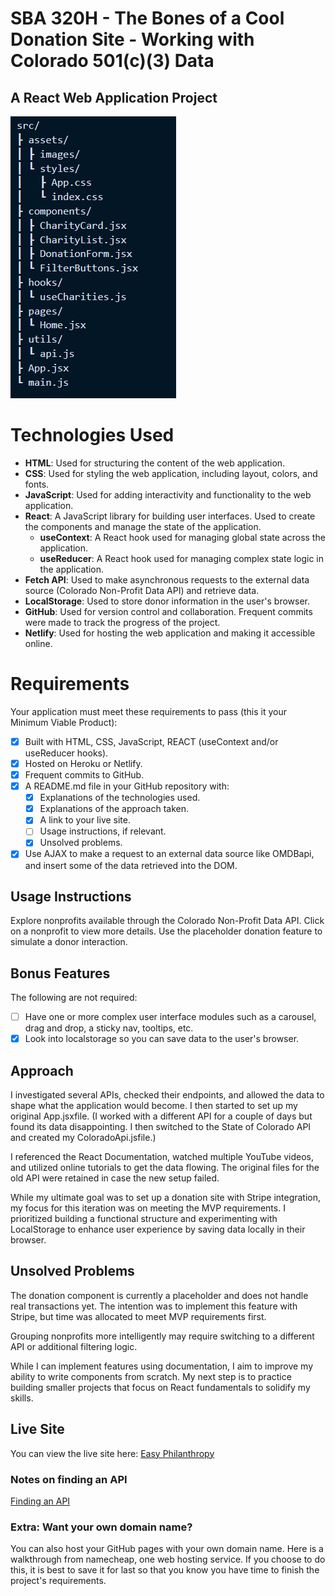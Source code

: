 # SBA 320H - The Bones of a Cool Donation Site - Working with Colorado 501(c)(3) Data 
## A React Web Application Project

![filetree](src/assets/images/filetree.png)


# Technologies Used

- **HTML**: Used for structuring the content of the web application.
- **CSS**: Used for styling the web application, including layout, colors, and fonts.
- **JavaScript**: Used for adding interactivity and functionality to the web application.
- **React**: A JavaScript library for building user interfaces. Used to create the components and manage the state of the application.
  - **useContext**: A React hook used for managing global state across the application.
  - **useReducer**: A React hook used for managing complex state logic in the application.
- **Fetch API**: Used to make asynchronous requests to the external data source (Colorado Non-Profit Data API) and retrieve data.
- **LocalStorage**: Used to store donor information in the user's browser.
- **GitHub**: Used for version control and collaboration. Frequent commits were made to track the progress of the project.
- **Netlify**: Used for hosting the web application and making it accessible online.

# Requirements
Your application must meet these requirements to pass (this it your Minimum Viable Product):

- [X] Built with HTML, CSS, JavaScript, REACT (useContext and/or useReducer hooks).
- [X] Hosted on Heroku or Netlify.
- [X] Frequent commits to GitHub.
- [X] A README.md file in your GitHub repository with:
    - [X] Explanations of the technologies used.
    - [X] Explanations of the approach taken.
    - [X] A link to your live site.
    - [ ] Usage instructions, if relevant.
    - [X] Unsolved problems.
- [X] Use AJAX to make a request to an external data source like OMDBapi, and insert some of the data retrieved into the DOM.

## Usage Instructions
Explore nonprofits available through the Colorado Non-Profit Data API. Click on a nonprofit to view more details. Use the placeholder donation feature to simulate a donor interaction.

## Bonus Features
The following are not required:

- [ ] Have one or more complex user interface modules such as a carousel, drag and drop, a sticky nav, tooltips, etc.
- [X] Look into localstorage so you can save data to the user's browser.

## Approach

I investigated several APIs, checked their endpoints, and allowed the data to shape what the application would become. I then started to set up my original App.jsxfile. (I worked with a different API for a couple of days but found its data disappointing. I then switched to the State of Colorado API and created my ColoradoApi.jsfile.)

I referenced the React Documentation, watched multiple YouTube videos, and utilized online tutorials to get the data flowing. The original files for the old API were retained in case the new setup failed.

While my ultimate goal was to set up a donation site with Stripe integration, my focus for this iteration was on meeting the MVP requirements. I prioritized building a functional structure and experimenting with LocalStorage to enhance user experience by saving data locally in their browser.

## Unsolved Problems

The donation component is currently a placeholder and does not handle real transactions yet. The intention was to implement this feature with Stripe, but time was allocated to meet MVP requirements first.

Grouping nonprofits more intelligently may require switching to a different API or additional filtering logic.

While I can implement features using documentation, I aim to improve my ability to write components from scratch. My next step is to practice building smaller projects that focus on React fundamentals to solidify my skills.

## Live Site

You can view the live site here: [Easy Philanthropy](https://incomparable-flan-935910.netlify.app/)

### Notes on finding an API 
[Finding an API](https://ps-react-curriculum.herokuapp.com/320/project/#-finding-an-api)

### Extra: Want your own domain name?
You can also host your GitHub pages with your own domain name.
Here is a walkthrough from namecheap, one web hosting service.
If you choose to do this, it is best to save it for last so that you know you have time to finish the project's requirements.


